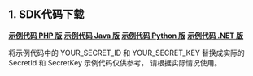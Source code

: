 ## 1. SDK代码下载
**[示例代码 PHP 版](http://github.com/QcloudApi/qcloudapi-sdk-php)**
**[示例代码 Java 版](http://github.com/QcloudApi/qcloudapi-sdk-java)**
**[示例代码 Python 版](http://github.com/QcloudApi/qcloudapi-sdk-python)**
**[示例代码 .NET 版](http://github.com/QcloudApi/qcloudapi-sdk-dotnet)**

将示例代码中的 YOUR_SECRET_ID 和 YOUR_SECRET_KEY 替换成实际的 SecretId 和 SecretKey 
示例代码仅供参考， 请根据实际情况使用。